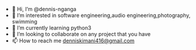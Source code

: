 - 👋 Hi, I’m @dennis-nganga
- 👀 I’m interested in software engineering,audio engineering,photography, swimming
- 🌱 I’m currently learning python3
- 💞️ I’m looking to collaborate on any project that you have
- 📫 How to reach me denniskimani416@gmail.com

<!---
dennis-nganga/dennis-nganga is a ✨ special ✨ repository because its `README.md` (this file) appears on your GitHub profile.
You can click the Preview link to take a look at your changes.
--->
